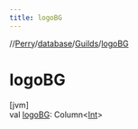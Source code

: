 ```yaml
---
title: logoBG
---
```

//[Perry](../../../index.html)/[database](../index.html)/[Guilds](index.html)/[logoBG](logo-b-g.html)



# logoBG



[jvm]\
val [logoBG](logo-b-g.html): Column&lt;[Int](https://kotlinlang.org/api/latest/jvm/stdlib/kotlin/-int/index.html)&gt;




